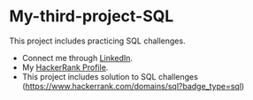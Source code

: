 # My-third-project-SQL
This project includes practicing SQL challenges.
- Connect me through [LinkedIn](https://www.linkedin.com/in/ariya-vijayan-3b170310a/).
- My [HackerRank Profile](https://www.hackerrank.com/profile/ariyavijayan).
- This project includes solution to SQL challenges (https://www.hackerrank.com/domains/sql?badge_type=sql)
